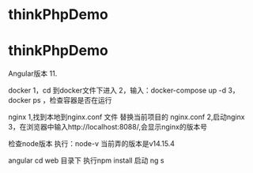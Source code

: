 # thinkPhpDemo

# thinkPhpDemo
Angular版本 11.

docker
1，cd 到docker文件下进入
2，输入：docker-compose up -d
3，docker ps ，检查容器是否在运行

nginx
1,找到本地到nginx.conf 文件 替换当前项目的 nginx.conf
2,启动nginx
3，在浏览器中输入http://localhost:8088/,会显示nginx的版本号

检查node版本 
执行：node-v
当前弄的版本是v14.15.4

angular 
cd web 目录下
执行npm install
启动 ng s

